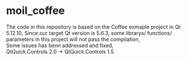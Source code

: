 # moil_coffee
The code in this repository is based on the Coffee exmaple project in Qt 5.12.10,
Since our target Qt version is 5.6.3, some librarys/ functions/ parameters
in this project will not pass the compilation,  
Some issues has benn addressed and fixed,     
QtQuick.Controls 2.0 -> QtQuick.Controls 1.5
